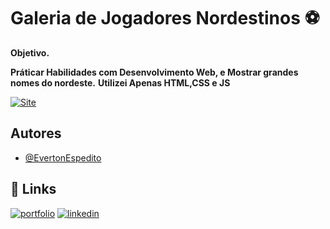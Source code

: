 

# Galeria de Jogadores Nordestinos ⚽

**Objetivo.**

**Práticar Habilidades com Desenvolvimento Web, e Mostrar grandes nomes do nordeste.**
**Utilizei Apenas HTML,CSS e JS**

[![Site](https://img.shields.io/badge/site-000?style=for-the-badge&logo=ko-fi&logoColor=white)](https://evertonespdev.netlify.app/)

## Autores

- [@EvertonEspedito](https://www.instagram.com/evertonespedito_/)




## 🔗 Links
[![portfolio](https://img.shields.io/badge/my_portfolio-000?style=for-the-badge&logo=ko-fi&logoColor=white)](https://evertonespdev.netlify.app/)
[![linkedin](https://img.shields.io/badge/linkedin-0A66C2?style=for-the-badge&logo=linkedin&logoColor=white)](https://www.linkedin.com/in/everton-santos-3062071a3/)
